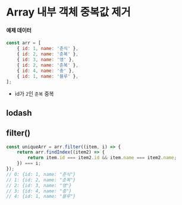 # Array 내부 객체 중복값 제거

#### 예제 데이터
```javascript
const arr = [
    { id: 1, name: '춘식' },
    { id: 2, name: '춘복' },
    { id: 3, name: '앵' },
    { id: 2, name: '춘복' },
    { id: 4, name: '충' },
    { id: 1, name: '블루' },
];
```
- id가 `2`인 `춘복` 중복

## lodash


## filter()
```javascript
const uniqueArr = arr.filter((item, i) => {
    return arr.findIndex((item2) => {
        return item.id === item2.id && item.name === item2.name;
    }) === i;
});
// 0: {id: 1, name: "춘식"}
// 1: {id: 2, name: "춘복"}
// 2: {id: 3, name: "앵"}
// 3: {id: 4, name: "충"}
// 4: {id: 1, name: "블루"}
```
